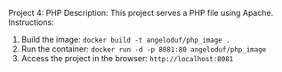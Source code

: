 Project 4: PHP
Description: This project serves a PHP file using Apache.
Instructions:
1. Build the image: `docker build -t angeloduf/php_image .`  <!-- Builds the Docker image for the PHP project and tags it as "angeloduf/php_image". -->
2. Run the container: `docker run -d -p 8081:80 angeloduf/php_image`  <!-- Runs the PHP container in detached mode, mapping port 8081 on the host to port 80 in the container. -->
3. Access the project in the browser: `http://localhost:8081`  <!-- Opens the project in a web browser at the specified local URL. -->
